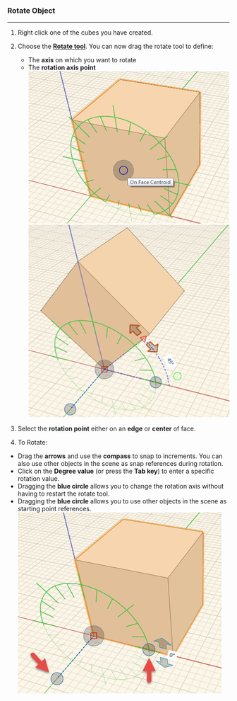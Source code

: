 ### Rotate Object
---
1. Right click one of the cubes you have created.

2. Choose the [**Rotate tool**](/tool-library/scale-and-rotate.md). You can now drag the rotate tool to
define:
	- The **axis** on which you want to rotate
	- The **rotation axis point** <br>
        ![](./images/06a5244e-0845-4199-bd4a-8f1456b55f76.png) ![](./images/5b1aa70c-05e1-4e96-b152-48dfe6f858c7.png)

3. Select the **rotation point** either on an **edge** or
**center** of face.
4. To Rotate:
 - Drag the **arrows** and use the **compass** to snap to increments. You can also use other objects in the scene as snap references during rotation.
 - Click on the **Degree value** (or press the **Tab key**) to enter a specific rotation value. 
 - Dragging the **blue circle** allows you to change the rotation axis without having to restart the rotate tool.
 - Dragging the **blue circle** allows you to use other objects in the scene as starting point references.     
  ![](./images/0b8847f4-e2c5-4686-a714-9f7a71fdfee1.png)
